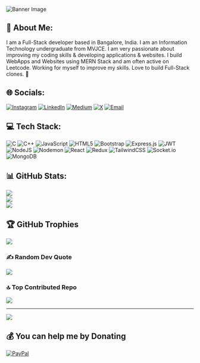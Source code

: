 ![Banner Image](https://raw.githubusercontent.com/HakeemHameem/HakeemHameem/main/banner.png)

## 💫 About Me:

I am a Full-Stack developer based in Bangalore, India. I am an Information Technology undergraduate from MVJCE. I am very passionate about improving my coding skills & developing applications & websites. I build WebApps and Websites using MERN Stack and am often active on Leetcode. Working for myself to improve my skills. Love to build Full-Stack clones. 🚀

## 🌐 Socials:
[![Instagram](https://img.shields.io/badge/Instagram-%23E4405F.svg?logo=Instagram&logoColor=white)](https://instagram.com/_hameemhussain) 
[![LinkedIn](https://img.shields.io/badge/LinkedIn-%230077B5.svg?logo=linkedin&logoColor=white)](https://linkedin.com/in/hameem1) 
[![Medium](https://img.shields.io/badge/Medium-12100E?logo=medium&logoColor=white)](https://medium.com/@hameemhussain846) 
[![X](https://img.shields.io/badge/X-black.svg?logo=X&logoColor=white)](https://x.com/hameemhussain) 
[![Email](https://img.shields.io/badge/Email-D14836?logo=gmail&logoColor=white)](mailto:hakeemhameem7@gmail.com)

## 💻 Tech Stack:
![C](https://img.shields.io/badge/c-%2300599C.svg?style=for-the-badge&logo=c&logoColor=white) 
![C++](https://img.shields.io/badge/c++-%2300599C.svg?style=for-the-badge&logo=c%2B%2B&logoColor=white) 
![JavaScript](https://img.shields.io/badge/javascript-%23323330.svg?style=for-the-badge&logo=javascript&logoColor=%23F7DF1E) 
![HTML5](https://img.shields.io/badge/html5-%23E34F26.svg?style=for-the-badge&logo=html5&logoColor=white) 
![Bootstrap](https://img.shields.io/badge/bootstrap-%238511FA.svg?style=for-the-badge&logo=bootstrap&logoColor=white) 
![Express.js](https://img.shields.io/badge/express.js-%23404d59.svg?style=for-the-badge&logo=express&logoColor=%2361DAFB) 
![JWT](https://img.shields.io/badge/JWT-black?style=for-the-badge&logo=JSON%20web%20tokens) 
![NodeJS](https://img.shields.io/badge/node.js-6DA55F?style=for-the-badge&logo=node.js&logoColor=white) 
![Nodemon](https://img.shields.io/badge/NODEMON-%23323330.svg?style=for-the-badge&logo=nodemon&logoColor=%BBDEAD) 
![React](https://img.shields.io/badge/react-%2320232a.svg?style=for-the-badge&logo=react&logoColor=%2361DAFB) 
![Redux](https://img.shields.io/badge/redux-%23593d88.svg?style=for-the-badge&logo=redux&logoColor=white) 
![TailwindCSS](https://img.shields.io/badge/tailwindcss-%2338B2AC.svg?style=for-the-badge&logo=tailwind-css&logoColor=white) 
![Socket.io](https://img.shields.io/badge/Socket.io-black?style=for-the-badge&logo=socket.io&badgeColor=010101) 
![MongoDB](https://img.shields.io/badge/MongoDB-%234ea94b.svg?style=for-the-badge&logo=mongodb&logoColor=white) 

## 📊 GitHub Stats:
![](https://github-readme-stats.vercel.app/api?username=HakeemHameem&theme=dark&hide_border=false&include_all_commits=false&count_private=false)<br/>
![](https://nirzak-streak-stats.vercel.app/?user=HakeemHameem&theme=dark&hide_border=false)<br/>
![](https://github-readme-stats.vercel.app/api/top-langs/?username=HakeemHameem&theme=dark&hide_border=false&include_all_commits=false&count_private=false&layout=compact)

## 🏆 GitHub Trophies
![](https://github-profile-trophy.vercel.app/?username=HakeemHameem&theme=radical&no-frame=false&no-bg=true&margin-w=4)

### ✍️ Random Dev Quote
![](https://quotes-github-readme.vercel.app/api?type=horizontal&theme=radical)

### 🔝 Top Contributed Repo
![](https://github-contributor-stats.vercel.app/api?username=HakeemHameem&limit=5&theme=dark&combine_all_yearly_contributions=true)

---
[![](https://visitcount.itsvg.in/api?id=HakeemHameem&icon=0&color=0)](https://visitcount.itsvg.in)

## 💰 You can help me by Donating
[![PayPal](https://img.shields.io/badge/PayPal-00457C?style=for-the-badge&logo=paypal&logoColor=white)](https://paypal.me/HakeemHameem?country.x=IN&locale.x=en_GB)
